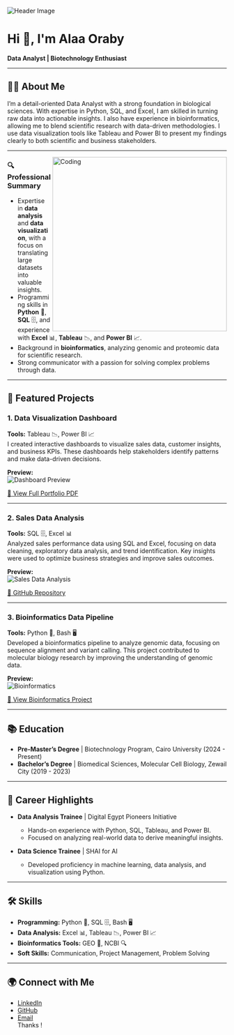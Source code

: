 ![Header Image](https://i.imgur.com/YSFrrVe.png)  
# Hi 👋, I'm Alaa Oraby  
**Data Analyst | Biotechnology Enthusiast**  

---

## 👩‍💻 About Me  
I’m a detail-oriented Data Analyst with a strong foundation in biological sciences. With expertise in Python, SQL, and Excel, I am skilled in turning raw data into actionable insights. I also have experience in bioinformatics, allowing me to blend scientific research with data-driven methodologies. I use data visualization tools like Tableau and Power BI to present my findings clearly to both scientific and business stakeholders.

---

<img align="right" alt="Coding" width="400" src="https://cdn.dribbble.com/users/1162077/screenshots/3848914/programmer.gif" />  

### 🔍 Professional Summary  
- Expertise in **data analysis** and **data visualization**, with a focus on translating large datasets into valuable insights.
- Programming skills in **Python** 🐍, **SQL** 🗄️, and experience with **Excel** 📊, **Tableau** 📉, and **Power BI** 📈.
- Background in **bioinformatics**, analyzing genomic and proteomic data for scientific research.
- Strong communicator with a passion for solving complex problems through data.

---

## 💼 Featured Projects  

### 1. Data Visualization Dashboard  
**Tools:** Tableau 📉, Power BI 📈  
I created interactive dashboards to visualize sales data, customer insights, and business KPIs. These dashboards help stakeholders identify patterns and make data-driven decisions.

**Preview:**  
![Dashboard Preview](https://i.imgur.com/mMojXaD.png)  

[📄 View Full Portfolio PDF](https://github.com/alaahelmyoraby/My-Portfolio/blob/main/Alaa_Oraby%E2%80%99s%20Portfolio.pdf)  

---

### 2. Sales Data Analysis  
**Tools:** SQL 🗄️, Excel 📊  
Analyzed sales performance data using SQL and Excel, focusing on data cleaning, exploratory data analysis, and trend identification. Key insights were used to optimize business strategies and improve sales outcomes.

**Preview:**  
![Sales Data Analysis](https://i.imgur.com/ZIhqCug.png)  

[📂 GitHub Repository](https://github.com/alaahelmyoraby/Data_Analysis-Projects)  

---

### 3. Bioinformatics Data Pipeline  
**Tools:** Python 🐍, Bash 🖥️  
Developed a bioinformatics pipeline to analyze genomic data, focusing on sequence alignment and variant calling. This project contributed to molecular biology research by improving the understanding of genomic data.

**Preview:**  
![Bioinformatics](https://i.imgur.com/9tl7FVW.png)  

[🔬 View Bioinformatics Project](https://github.com/alaahelmyoraby/Bioinformatics_Diploma_NGS_Course_EBI_Pipeline)  

---

## 📚 Education  
- **Pre-Master’s Degree** | Biotechnology Program, Cairo University (2024 - Present)  
- **Bachelor’s Degree** | Biomedical Sciences, Molecular Cell Biology, Zewail City (2019 - 2023)  

---

## 🚀 Career Highlights  
- **Data Analysis Trainee** | Digital Egypt Pioneers Initiative  
  - Hands-on experience with Python, SQL, Tableau, and Power BI.
  - Focused on analyzing real-world data to derive meaningful insights.
  
- **Data Science Trainee** | SHAI for AI  
  - Developed proficiency in machine learning, data analysis, and visualization using Python.

---

## 🛠️ Skills  
- **Programming:** Python 🐍, SQL 🗄️, Bash 🖥️  
- **Data Analysis:** Excel 📊, Tableau 📉, Power BI 📈  
- **Bioinformatics Tools:** GEO 🔬, NCBI 🔍  
- **Soft Skills:** Communication, Project Management, Problem Solving  

---

## 🌍 Connect with Me  
- [LinkedIn](https://linkedin.com/in/alaahelmyoraby)  
- [GitHub](https://github.com/alaahelmyoraby)  
- [Email](mailto:alaa.helmyoraby@gmail.com)  
Thanks !
